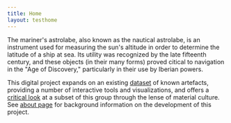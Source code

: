 ```yaml
---
title: Home
layout: testhome
---
```


<p class="firstonindex">The mariner's astrolabe, also known as the nautical astrolabe, is an instrument used for measuring the sun's altitude in order to determine the latitude of a ship at sea. Its utility was recognized by the late fifteenth century, and these objects (in their many forms) proved citical to navigation in the "Age of Discovery," particularly in their use by Iberian powers.</p>

This digital project expands on an existing [dataset](./browse.html) of known artefacts, providing a number of interactive tools and visualizations, and offers a [critical look](./essay.html) at a subset of this group through the lense of material culture. See [about page](./about.html) for background information on the development of this project.
